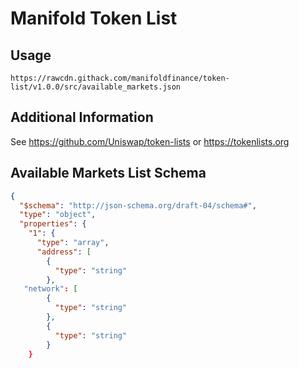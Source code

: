 # Manifold Token List

## Usage

```
https://rawcdn.githack.com/manifoldfinance/token-list/v1.0.0/src/available_markets.json
```

## Additional Information

See https://github.com/Uniswap/token-lists or https://tokenlists.org 

## Available Markets List Schema 

```json
{
  "$schema": "http://json-schema.org/draft-04/schema#",
  "type": "object",
  "properties": {
    "1": {
      "type": "array",
      "address": [
        {
          "type": "string"
        },
   "network": [
        {
          "type": "string"
        },
        {
          "type": "string"
        }
    }
```
